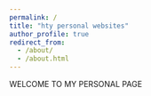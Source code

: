 ```yaml
---
permalink: /
title: "hty personal websites"
author_profile: true
redirect_from: 
  - /about/
  - /about.html
---
```

WELCOME TO MY PERSONAL PAGE
